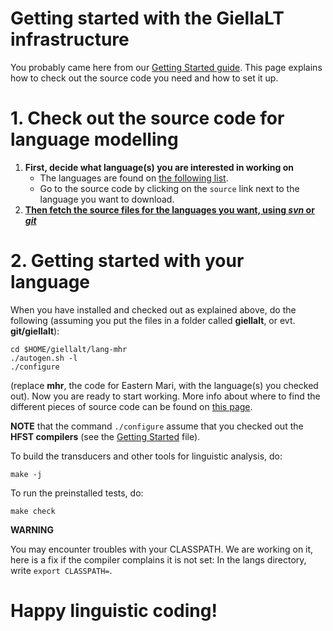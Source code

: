 # Getting started with the GiellaLT infrastructure



You probably came here from our
[Getting Started guide](../GettingStarted.html). This page explains how to check out the source code you need and how to set it up.


# 1. Check out the source code for language modelling


1. **First, decide what language(s) you are interested in working on** 
	- The languages are found on [the following list](../../LanguageModels.html). 
	- Go to the source code by clicking on the `source` link next to the language you want to download.
1. **[Then fetch the source files for the languages you want, using *svn* or *git*](../SetUpTheFiles.html)**


# 2. Getting started with your language


When you have installed and checked out as explained above, do the following (assuming you put the files in a folder called **giellalt**, or evt. **git/giellalt**):


```
cd $HOME/giellalt/lang-mhr
./autogen.sh -l
./configure
```  

(replace **mhr**, the code for Eastern Mari, with the language(s) you checked out). Now
you are ready to start working. More info about where to find the different
pieces of source code can be found on [this page](NewinfraCatalogues.html).


**NOTE** that the command `./configure` assume that you checked out the 
**HFST compilers** (see the [Getting Started](../GettingStarted.html) file). 


To build the transducers and other tools for linguistic analysis, do:

```make -j```

To run the preinstalled tests, do:

```make check```


**WARNING**


You may encounter troubles with your CLASSPATH. We are working on it, 
here is a fix if the compiler complains it is not set:
In the langs directory, write `export CLASSPATH=`.


# Happy linguistic coding!
